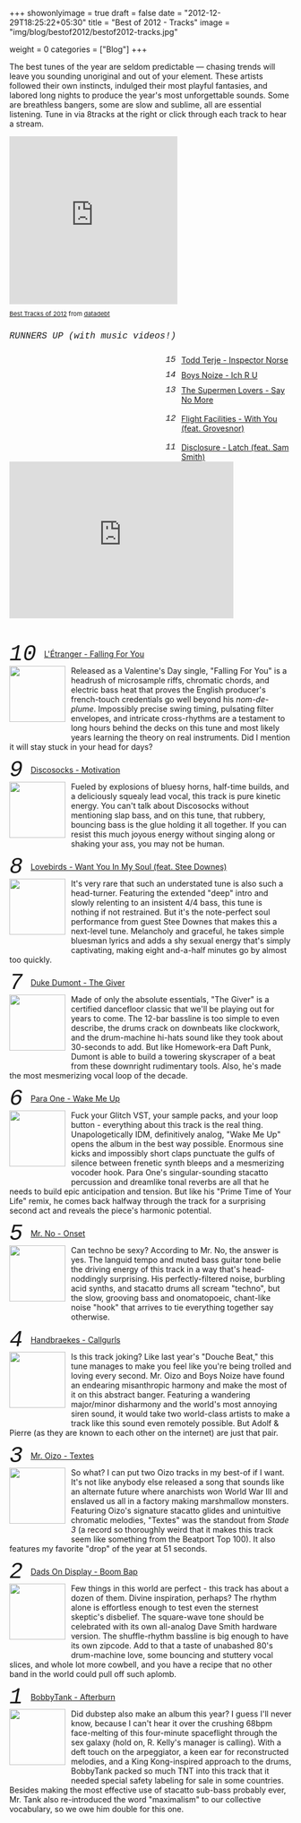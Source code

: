 +++
showonlyimage = true
draft = false
date = "2012-12-29T18:25:22+05:30"
title = "Best of 2012 - Tracks"
image = "img/blog/bestof2012/bestof2012-tracks.jpg"

weight = 0
categories = ["Blog"]
+++  

The best tunes of the year are seldom predictable &mdash; chasing trends will leave you sounding unoriginal and out of your element. These artists followed their own instincts, indulged their most playful fantasies, and labored long nights to produce the year's most unforgettable sounds. Some are breathless bangers, some are slow and sublime, all are essential listening. Tune in via 8tracks at the right or click through each track to hear a stream.

<!--more-->


<iframe src="http://8tracks.com/mixes/1242494/player_v3_universal" width="300" height="300" style="border: 0px none;"></iframe>
<p class="_8t_embed_p" style="font-size: 11px; line-height: 12px;"><a href="http://8tracks.com/datadebt/best-tracks-of-2012">
  Best Tracks of 2012</a> from <a href="http://8tracks.com/datadebt">datadebt</a></p>

<p class="clear">
    <span class="number" style="font-size: 16px;">RUNNERS UP (with music videos!)</span> <br />
    <div style="float: right; width: 225px;">
      <span class="littlenumber">15</span> <a href="http://www.youtube.com/watch?v=gHiqPG0526U">Todd Terje - Inspector Norse</a><br class="clear" />
      <span class="littlenumber">14</span> <a href="http://vimeo.com/50606255">Boys Noize - Ich R U </a><br class="clear" />
      <span class="littlenumber">13</span> <a href="http://www.youtube.com/watch?feature=player_embedded&v=Ee9-4WErXAc">The Supermen Lovers - Say No More</a><br /><br class="clear"/>
      <span class="littlenumber">12</span> <a href="http://www.youtube.com/watch?v=b7xRNspm1Sg">Flight Facilities - With You (feat. Grovesnor)</a><br /><br class="clear" />
      <span class="littlenumber">11</span> <a href="http://www.youtube.com/watch?v=93ASUImTedo">Disclosure - Latch (feat. Sam Smith)</a><br class="clear" />
    </div>

<iframe width="400" height="280" src="http://www.youtube.com/embed/videoseries?list=PLTRttx9ekP8qt3Ny8bOyaBKNl9l_dFhGo" frameborder="0" allowfullscreen></iframe>
</p>

<br />

<p class="clear">
    <span class="number">10</span>
    <a href="https://soundcloud.com/letranger/fallingforyou">L'&Eacute;tranger - Falling For You</a><br />
    <img class="thumb" src="/img/blog/bestof2012/letranger1.jpeg">
    Released as a Valentine's Day single, "Falling For You" is a headrush of microsample riffs, chromatic chords, and electric bass heat that proves the English producer's french-touch credentials go well beyond his <em>nom-de-plume</em>. Impossibly precise swing timing, pulsating filter envelopes, and intricate cross-rhythms are a testament to long hours behind the decks on this tune and most likely years learning the theory on real instruments. Did I mention it will stay stuck in your head for days?
</p>

<p class="clear">
    <span class="number">9</span>
    <a href="https://soundcloud.com/heavy-disco/discosocks-motivation">Discosocks - Motivation</a><br />
    <img class="thumb" src="/img/blog/bestof2012/discosocks.jpeg">
     Fueled by explosions of bluesy horns, half-time builds, and a deliciously squealy lead vocal, this track is pure kinetic energy. You can't talk about Discosocks without mentioning slap bass, and on this tune, that rubbery, bouncing bass is the glue holding it all together. If you can resist this much joyous energy without singing along or shaking your ass, you may not be human.
</p>

<p class="clear">
    <span class="number">8</span>
    <a href="https://soundcloud.com/steedownes/want-you-in-my-soul-original">Lovebirds - Want You In My Soul (feat. Stee Downes)</a><br />
    <img class="thumb" src="/img/blog/bestof2012/lovebirds.jpeg">
    It's very rare that such an understated tune is also such a head-turner. Featuring the extended "deep" intro and slowly relenting to an insistent 4/4 bass, this tune is nothing if not restrained. But it's the note-perfect soul performance from guest Stee Downes that makes this a next-level tune. Melancholy and graceful, he takes simple bluesman lyrics and adds a shy sexual energy that's simply captivating, making eight and-a-half minutes go by almost too quickly. 
  
</p>
  
<p class="clear">
    <span class="number">7</span>
    <a href="https://soundcloud.com/turborecordings/turbo-131-duke-dumont-the">Duke Dumont - The Giver</a><br />
    <img class="thumb" src="/img/blog/bestof2012/dukedumont.jpeg">
    Made of only the absolute essentials, "The Giver" is a certified dancefloor classic that we'll be playing out for years to come. The 12-bar bassline is too simple to even describe, the drums crack on downbeats like clockwork, and the drum-machine hi-hats sound like they took about 30-seconds to add. But like Homework-era Daft Punk, Dumont is able to build a towering skyscraper of a beat from these downright rudimentary tools. Also, he's made the most mesmerizing vocal loop of the decade.
</p>

<p class="clear">
    <span class="number">6</span>
    <a href="http://soundcloud.com/la-chunga-publishing/para-one-wake-me-up">Para One - Wake Me Up</a><br />
    <img class="thumb" src="/img/blog/bestof2012/paraone.jpeg">
  Fuck your Glitch VST, your sample packs, and your loop button - everything about this track is the real thing. Unapologetically IDM, definitively analog, "Wake Me Up" opens the album in the best way possible. Enormous sine kicks and impossibly short claps punctuate the gulfs of silence between frenetic synth bleeps and a mesmerizing vocoder hook. Para One's singular-sounding stacatto percussion and dreamlike tonal reverbs are all that he needs to build epic anticipation and tension. But like his "Prime Time of Your Life" remix, he comes back halfway through the track for a surprising second act and reveals the piece's harmonic potential.

</p>

<p class="clear">
    <span class="number">5</span>
    <a href="https://soundcloud.com/lektroluvrecords/mr-n-onset">Mr. No - Onset</a><br />
    <img class="thumb" src="/img/blog/bestof2012/mrno.jpeg">
    Can techno be sexy? According to Mr. No, the answer is yes. The languid tempo and muted bass guitar tone belie the driving energy of this track in a way that's head-noddingly surprising. His perfectly-filtered noise, burbling acid synths, and stacatto drums all scream "techno", but the slow, grooving bass and onomatopoeic, chant-like noise "hook" that arrives to tie everything together say otherwise.
</p>

<p class="clear">
    <span class="number">4</span>
    <a href="https://soundcloud.com/boysnoizerecords/01-handbraekes-callgurls">Handbraekes - Callgurls</a><br />
    <img class="thumb" src="/img/blog/bestof2012/handbraekes.jpeg">
    Is this track joking? Like last year's "Douche Beat," this tune manages to make you feel like you're being trolled and loving every second. Mr. Oizo and Boys Noize have found an endearing misanthropic harmony and make the most of it on this abstract banger. Featuring a wandering major/minor disharmony and the world's most annoying siren sound, it would take two world-class artists to make a track like this sound even remotely possible. But Adolf &amp; Pierre (as they are known to each other on the internet) are just that pair.
</p>

<p class="clear">
    <span class="number">3</span>
    <a href="https://soundcloud.com/goldenscissors/mr-oizo-textes">Mr. Oizo - Textes</a><br />
    <img class="thumb" src="/img/blog/bestof2012/mroizo.jpeg">
    So what? I can put two Oizo tracks in my best-of if I want. It's not like anybody else released a song that sounds like an alternate future where anarchists won World War III and enslaved us all in a factory making marshmallow monsters. Featuring Oizo's signature stacatto glides and unintuitive chromatic melodies, "Textes" was the standout from <em>Stade 3</em> (a record so thoroughly weird that it makes this track seem like something from the Beatport Top 100). It also features my favorite "drop" of the year at 51 seconds.
</p>

<p class="clear">
    <span class="number">2</span>
    <a href="https://soundcloud.com/dads-on-display/boom-bap">Dads On Display - Boom Bap</a><br />
    <img class="thumb" src="/img/blog/bestof2012/dadsondisplay.jpeg">
    Few things in this world are perfect - this track has about a dozen of them. Divine inspiration, perhaps? The rhythm alone is effortless enough to test even the sternest skeptic's disbelief. The square-wave tone should be celebrated with its own all-analog Dave Smith hardware version. The shuffle-rhythm bassline is big enough to have its own zipcode. Add to that a taste of unabashed 80's drum-machine love, some bouncing and stuttery vocal slices, and whole lot more cowbell, and you have a recipe that no other band in the world could pull off such aplomb.
</p>

<p class="clear">
    <span class="number">1</span>
    <a href="https://soundcloud.com/mofohifi/bobby-tank-afterburn-1">BobbyTank - Afterburn</a><br />
    <img class="thumb" src="/img/blog/bestof2012/bobbytank.jpeg">
    Did dubstep also make an album this year? I guess I'll never know, because I can't hear it over the crushing 68bpm face-melting of this four-minute spaceflight through the sex galaxy (hold on, R. Kelly's manager is calling). With a deft touch on the arpeggiator, a keen ear for reconstructed melodies, and a King Kong-inspired approach to the drums, BobbyTank packed so much TNT into this track that it needed special safety labeling for sale in some countries. Besides making the most effective use of stacatto sub-bass probably ever, Mr. Tank also re-introduced the word "maximalism" to our collective vocabulary, so we owe him double for this one.
</p>



<style>
.leftColumn{ float: left; }
.number, .littlenumber{ font-weight: 100; font-family: 'Courier New', Courier;font-style: italic;  }
.littlenumber{ float: left; margin: 0 10px 10px 0; font-size: 15px; clear: left; }

.number{ font-size: 40px; line-height: 40px; margin-right: 10px; vertical-align: middle; }
.thumb, .bigthumb,
a:hover .thumb{ float: left; margin: 0 10px 20px 0; width: 100px; height: 100px; border: 0px none;  }
.bigthumb{ width: 200px; height: 200px; margin-bottom: 48px; }
.clear{ clear: both; }
</style>

